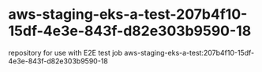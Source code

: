 # aws-staging-eks-a-test-207b4f10-15df-4e3e-843f-d82e303b9590-18
repository for use with E2E test job aws-staging-eks-a-test:207b4f10-15df-4e3e-843f-d82e303b9590-18
